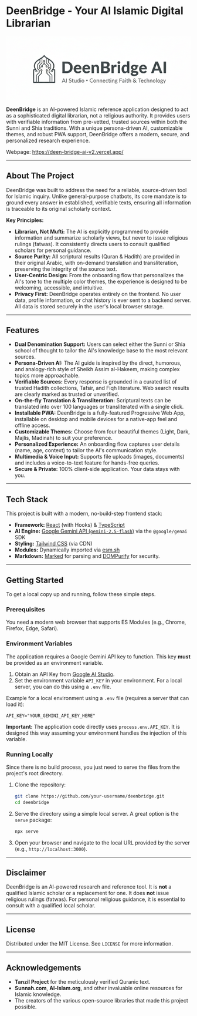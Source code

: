 # DeenBridge - Your AI Islamic Digital Librarian

![DeenBridge Banner](https://raw.githubusercontent.com/Hassannewcode/DeenBridge-AI-v2/refs/heads/main/Images/Banner%20Image%20DeenBridge%20(1).png)

**DeenBridge** is an AI-powered Islamic reference application designed to act as a sophisticated digital librarian, not a religious authority. It provides users with verifiable information from pre-vetted, trusted sources within both the Sunni and Shia traditions. With a unique persona-driven AI, customizable themes, and robust PWA support, DeenBridge offers a modern, secure, and personalized research experience.


Webpage: https://deen-bridge-ai-v2.vercel.app/

---

## About The Project

DeenBridge was built to address the need for a reliable, source-driven tool for Islamic inquiry. Unlike general-purpose chatbots, its core mandate is to ground every answer in established, verifiable texts, ensuring all information is traceable to its original scholarly context.

**Key Principles:**

*   **Librarian, Not Mufti:** The AI is explicitly programmed to provide information and summarize scholarly views, but never to issue religious rulings (fatwas). It consistently directs users to consult qualified scholars for personal guidance.
*   **Source Purity:** All scriptural results (Quran & Hadith) are provided in their original Arabic, with on-demand translation and transliteration, preserving the integrity of the source text.
*   **User-Centric Design:** From the onboarding flow that personalizes the AI's tone to the multiple color themes, the experience is designed to be welcoming, accessible, and intuitive.
*   **Privacy First:** DeenBridge operates entirely on the frontend. No user data, profile information, or chat history is ever sent to a backend server. All data is stored securely in the user's local browser storage.

---

## Features

*   **Dual Denomination Support:** Users can select either the Sunni or Shia school of thought to tailor the AI's knowledge base to the most relevant sources.
*   **Persona-Driven AI:** The AI guide is inspired by the direct, humorous, and analogy-rich style of Sheikh Assim al-Hakeem, making complex topics more approachable.
*   **Verifiable Sources:** Every response is grounded in a curated list of trusted Hadith collections, Tafsir, and Fiqh literature. Web search results are clearly marked as trusted or unverified.
*   **On-the-fly Translation & Transliteration:** Scriptural texts can be translated into over 100 languages or transliterated with a single click.
*   **Installable PWA:** DeenBridge is a fully-featured Progressive Web App, installable on desktop and mobile devices for a native-app feel and offline access.
*   **Customizable Themes:** Choose from four beautiful themes (Light, Dark, Majlis, Madinah) to suit your preference.
*   **Personalized Experience:** An onboarding flow captures user details (name, age, context) to tailor the AI's communication style.
*   **Multimedia & Voice Input:** Supports file uploads (images, documents) and includes a voice-to-text feature for hands-free queries.
*   **Secure & Private:** 100% client-side application. Your data stays with you.

---

## Tech Stack

This project is built with a modern, no-build-step frontend stack:

*   **Framework:** [React](https://reactjs.org/) (with Hooks) & [TypeScript](https://www.typescriptlang.org/)
*   **AI Engine:** [Google Gemini API (`gemini-2.5-flash`)](https://ai.google.dev/) via the `@google/genai` SDK
*   **Styling:** [Tailwind CSS](https://tailwindcss.com/) (via CDN)
*   **Modules:** Dynamically imported via [esm.sh](https://esm.sh/)
*   **Markdown:** [Marked](https://marked.js.org/) for parsing and [DOMPurify](https://github.com/cure53/DOMPurify) for security.

---

## Getting Started

To get a local copy up and running, follow these simple steps.

### Prerequisites

You need a modern web browser that supports ES Modules (e.g., Chrome, Firefox, Edge, Safari).

### Environment Variables

The application requires a Google Gemini API key to function. This key **must** be provided as an environment variable.

1.  Obtain an API Key from [Google AI Studio](https://aistudio.google.com/app/apikey).
2.  Set the environment variable `API_KEY` in your environment. For a local server, you can do this using a `.env` file.

   Example for a local environment using a `.env` file (requires a server that can load it):
   ```
   API_KEY="YOUR_GEMINI_API_KEY_HERE"
   ```

**Important:** The application code directly uses `process.env.API_KEY`. It is designed this way assuming your environment handles the injection of this variable.

### Running Locally

Since there is no build process, you just need to serve the files from the project's root directory.

1.  Clone the repository:
    ```sh
    git clone https://github.com/your-username/deenbridge.git
    cd deenbridge
    ```
2.  Serve the directory using a simple local server. A great option is the `serve` package:
    ```sh
    npx serve
    ```
3.  Open your browser and navigate to the local URL provided by the server (e.g., `http://localhost:3000`).

---
## Disclaimer

DeenBridge is an AI-powered research and reference tool. It is **not** a qualified Islamic scholar or a replacement for one. It does **not** issue religious rulings (fatwas). For personal religious guidance, it is essential to consult with a qualified local scholar.

---

## License

Distributed under the MIT License. See `LICENSE` for more information.

---

## Acknowledgements

*   **Tanzil Project** for the meticulously verified Quranic text.
*   **Sunnah.com**, **Al-Islam.org**, and other invaluable online resources for Islamic knowledge.
*   The creators of the various open-source libraries that made this project possible.